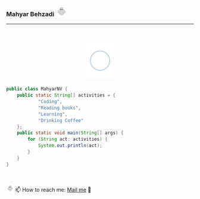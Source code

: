 ### Mahyar Behzadi <img src="https://github.com/MahyarNV/MahyarNV/blob/main/media/weeder1.gif" height="30px" width="30px">

<hr>
<div align="center">
  <a href="https://discord.com/invite/aHXATxBuAh"><img src='https://img.shields.io/badge/Discord-333?logo=discord' alt='' /></a>
  <a href="https://open.spotify.com/user/4dacsxdn159mkuupzcpji5h8a?si=48c2b86c310844fd"><img src='https://img.shields.io/badge/Spotify-333?logo=spotify' alt='' /></a>
  <a href="https://twitter.com/CautiousNV"><img src='https://img.shields.io/badge/Twitter-333?logo=twitter' alt='' /></a>
  <a href="https://www.sololearn.com/profile/21493828"><img src='https://img.shields.io/badge/Sololearn-333?logo=sololearn' alt='' /></a>
</div>
<br>

<div align="center">
  <img src="https://github.com/MahyarNV/MahyarNV/blob/main/media/weeder2.gif" height="100px" width="100px">
</div>

```java
public class MahyarNV {
    public static String[] activities = {
            "Coding",
            "Reading books",
            "Learning",
            "Drinking Coffee"
    };
    public static void main(String[] args) {
        for (String act: activities) {
            System.out.println(act);
        }
    }
}
```

<br>

<img src="https://github.com/MahyarNV/MahyarNV/blob/main/media/weeder1.gif" height="20px" width="20px"> 📫 How to reach me: <a href="mailto:mahyarbhz@gmail.com">Mail me</a> 📨
